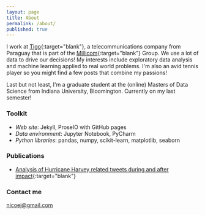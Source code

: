 ```yaml
---
layout: page
title: About
permalink: /about/
published: true
---
```


I work at [Tigo](http://www.tigo.com.py){:target="blank"}, a telecommunications company from Paraguay that is part of the [Millicom](http://www.millicom.com){:target="blank"} Group. We use a lot of data to drive our decisions!  My interests include exploratory data analysis and machine learning applied to real world problems. I'm also an avid tennis player so you might find a few posts that combine my passions!

Last but not least, I'm a graduate student at the (online) Masters of Data Science from Indiana University, Bloomington. Currently on my last semester!

### Toolkit

- _Web site_: Jekyll, ProseIO with GitHub pages
- _Data environment_: Jupyter Notebook, PyCharm
- _Python libraries_: pandas, numpy, scikit-learn, matplotlib, seaborn

### Publications

- [Analysis of Hurricane Harvey related tweets during and after impact](https://zenodo.org/record/1287897#.WyBtHFMvwWr){:target="blank"}

### Contact me

[nicoej@gmail.com](mailto:nicoej@gmail.com)
